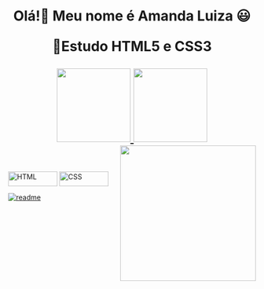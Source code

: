 <div>
  <h1 align="center">Olá!👋 Meu nome é  Amanda Luiza 😃️
  <p align="center"> 🌱Estudo HTML5 e CSS3
   <br>
 
<div align="center">
  <a href="https://github.com/duribeiro">
    <img height="150em" src="https://github-readme-stats.vercel.app/api?username=AmandaLuizaFreitas&count_private=true&include_all_commits=true&show_icons=true&theme=dracula&hide_border=false&show_owner=true"/>
    <img height="150em" src="https://github-readme-stats.vercel.app/api/top-langs/?username=AmandaLuizaFreitas&theme=dracula&hide_border=false&&layout=compact"/>
  </a>
</div>
<img align="right" width="276" src="https://media0.giphy.com/media/SXxI9NlwvYiY3bRsck/giphy.gif?cid=ecf05e47yiz97uakrpyqctmt33ozckgwgwqbrksxsolg5bpl&rid=giphy.gif&ct=g" />
<br>

</div>
 


 

  
 
  
  
 <img align="center" alt="HTML" height="30" width="100" src="https://img.shields.io/badge/HTML5-E34F26?style=for-the-badge&logo=html5&logoColor=white">
 <img align="center" alt="CSS" height="30" width="100" src="https://img.shields.io/badge/CSS3-1572B6?style=for-the-badge&logo=css3&logoColor=white">

  
   
</div>
  
  
 
 

 </div>
 
[![readme](https://github-readme-stats.vercel.app/api/pin/?username=AmandaLuizaFreitas&repo=AmandaLuizaFreitas&theme=react)](https://github.com/AmandaLuizaFreitas/AmandaLuizaFreitas)
